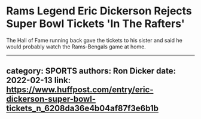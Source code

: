 # Rams Legend Eric Dickerson Rejects Super Bowl Tickets 'In The Rafters'

The Hall of Fame running back gave the tickets to his sister and said he would probably watch the Rams-Bengals game at home.

---
category: SPORTS
authors: Ron Dicker
date: 2022-02-13
link: https://www.huffpost.com/entry/eric-dickerson-super-bowl-tickets_n_6208da36e4b04af87f3e6b1b
---

